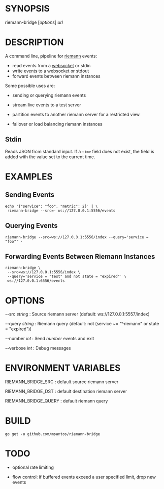 # SYNOPSIS

riemann-bridge [*options*] *url*

# DESCRIPTION

A command line, pipeline for [riemann](https://riemann.io/) events:

* read events from a [websocket](https://github.com/gorilla/websocket)
  or stdin
* write events to a websocket or stdout
* forward events between riemann instances

Some possible uses are:

* sending or querying riemann events

* stream live events to a test server

* partition events to another riemann server for a restricted view

* failover or load balancing riemann instances

## Stdin

Reads JSON from standard input. If a `time` field does not exist, the
field is added with the value set to the current time.

# EXAMPLES

## Sending Events

~~~
echo '{"service": "foo", "metric": 2}' | \
 riemann-bridge --src=- ws://127.0.0.1:5556/events
~~~

## Querying Events

~~~
riemann-bridge --src=ws://127.0.0.1:5556/index --query='service = "foo"' -
~~~

## Forwarding Events Between Riemann Instances

~~~
riemann-bridge \
 --src=ws://127.0.0.1:5556/index \
 --query='service = "test" and not state = "expired"' \
 ws://127.0.0.1:6556/events
~~~

# OPTIONS

--src *string*
: Source riemann server (default: ws://127.0.0.1:5557/index)

--query *string*
: Riemann query (default: not (service ~= "^riemann" or state = "expired"))

--number *int*
: Send *number* events and exit

--verbose *int*
: Debug messages

# ENVIRONMENT VARIABLES

RIEMANN_BRIDGE_SRC
: default source riemann server

RIEMANN_BRIDGE_DST
: default destination riemann server

RIEMANN_BRIDGE_QUERY
: default riemann query

# BUILD

    go get -u github.com/msantos/riemann-bridge

# TODO

* optional rate limiting

* flow control: if buffered events exceed a user specified limit, drop
  new events
